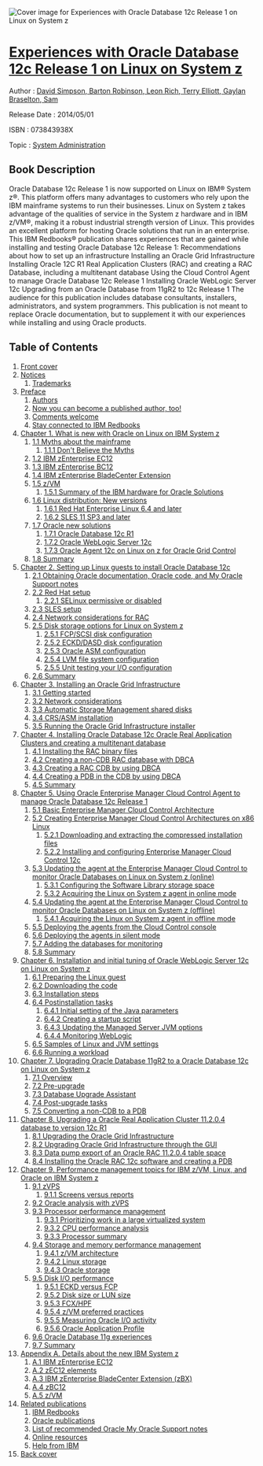 ![Cover image for Experiences with Oracle Database 12c Release 1 on Linux on System z](https://imgdetail.ebookreading.net/cover/cover/system_admin/EB073843938X.jpg)

[Experiences with Oracle Database 12c Release 1 on Linux on System z](https://ebookreading.net/view/book/Experiences+with+Oracle+Database+12c+Release+1+on+Linux+on+System+z-EB073843938X_1.html "Experiences with Oracle Database 12c Release 1 on Linux on System z")
====================================================================================================================

Author : [David Simpson](https://ebookreading.net/search/author/David+Simpson),[ Barton Robinson](https://ebookreading.net/search/author/+Barton+Robinson),[ Leon Rich](https://ebookreading.net/search/author/+Leon+Rich),[ Terry Elliott](https://ebookreading.net/search/author/+Terry+Elliott),[ Gaylan Braselton](https://ebookreading.net/search/author/+Gaylan+Braselton),[ Sam](https://ebookreading.net/search/author/+Sam)

Release Date : 2014/05/01

ISBN : 073843938X

Topic : [System Administration](https://ebookreading.net/search/category/system-administration)

Book Description
-----------------

Oracle Database 12c Release 1 is now supported on Linux on IBM® System z®. This platform offers many advantages to customers who rely upon the IBM mainframe systems to run their businesses. Linux on System z takes advantage of the qualities of service in the System z hardware and in IBM z/VM®, making it a robust industrial strength version of Linux. This provides an excellent platform for hosting Oracle solutions that run in an enterprise.
This IBM Redbooks® publication shares experiences that are gained while installing and testing Oracle Database 12c Release 1:
Recommendations about how to set up an infrastructure
Installing an Oracle Grid Infrastructure
Installing Oracle 12C R1 Real Application Clusters (RAC) and creating a RAC Database, including a multitenant database
Using the Cloud Control Agent to manage Oracle Database 12c Release 1
Installing Oracle WebLogic Server 12c
Upgrading from an Oracle Database from 11gR2 to 12c Release 1
 The audience for this publication includes database consultants, installers, administrators, and system programmers. This publication is not meant to replace Oracle documentation, but to supplement it with our experiences while installing and using Oracle products.
              
Table of Contents
-----------------

1. [Front cover](https://ebookreading.net/view/book/Experiences+with+Oracle+Database+12c+Release+1+on+Linux+on+System+z-EB073843938X_1.html)
1. [Notices](https://ebookreading.net/view/book/Experiences+with+Oracle+Database+12c+Release+1+on+Linux+on+System+z-EB073843938X_3.html)
    1. [Trademarks](https://ebookreading.net/view/book/Experiences+with+Oracle+Database+12c+Release+1+on+Linux+on+System+z-EB073843938X_3.html#ww459879)
1. [Preface](https://ebookreading.net/view/book/Experiences+with+Oracle+Database+12c+Release+1+on+Linux+on+System+z-EB073843938X_4.html)
    1. [Authors](https://ebookreading.net/view/book/Experiences+with+Oracle+Database+12c+Release+1+on+Linux+on+System+z-EB073843938X_4.html#ww785700)
    1. [Now you can become a published author, too!](https://ebookreading.net/view/book/Experiences+with+Oracle+Database+12c+Release+1+on+Linux+on+System+z-EB073843938X_4.html#ww782335)
    1. [Comments welcome](https://ebookreading.net/view/book/Experiences+with+Oracle+Database+12c+Release+1+on+Linux+on+System+z-EB073843938X_4.html#ww775129)
    1. [Stay connected to IBM Redbooks](https://ebookreading.net/view/book/Experiences+with+Oracle+Database+12c+Release+1+on+Linux+on+System+z-EB073843938X_4.html#ww782351)
1. [Chapter 1. What is new with Oracle on Linux on IBM System z](https://ebookreading.net/view/book/Experiences+with+Oracle+Database+12c+Release+1+on+Linux+on+System+z-EB073843938X_5.html)
    1. [1.1 Myths about the mainframe](https://ebookreading.net/view/book/Experiences+with+Oracle+Database+12c+Release+1+on+Linux+on+System+z-EB073843938X_5.html#ww461018)
        1. [1.1.1 Don&#39;t Believe the Myths](https://ebookreading.net/view/book/Experiences+with+Oracle+Database+12c+Release+1+on+Linux+on+System+z-EB073843938X_5.html#ww461356)
    1. [1.2 IBM zEnterprise EC12](https://ebookreading.net/view/book/Experiences+with+Oracle+Database+12c+Release+1+on+Linux+on+System+z-EB073843938X_5.html#ww461426)
    1. [1.3 IBM zEnterprise BC12](https://ebookreading.net/view/book/Experiences+with+Oracle+Database+12c+Release+1+on+Linux+on+System+z-EB073843938X_5.html#ww470154)
    1. [1.4 IBM zEnterprise BladeCenter Extension](https://ebookreading.net/view/book/Experiences+with+Oracle+Database+12c+Release+1+on+Linux+on+System+z-EB073843938X_5.html#ww470647)
    1. [1.5 z/VM](https://ebookreading.net/view/book/Experiences+with+Oracle+Database+12c+Release+1+on+Linux+on+System+z-EB073843938X_5.html#ww462793)
        1. [1.5.1 Summary of the IBM hardware for Oracle Solutions](https://ebookreading.net/view/book/Experiences+with+Oracle+Database+12c+Release+1+on+Linux+on+System+z-EB073843938X_5.html#ww462847)
    1. [1.6 Linux distribution: New versions](https://ebookreading.net/view/book/Experiences+with+Oracle+Database+12c+Release+1+on+Linux+on+System+z-EB073843938X_5.html#ww461124)
        1. [1.6.1 Red Hat Enterprise Linux 6.4 and later](https://ebookreading.net/view/book/Experiences+with+Oracle+Database+12c+Release+1+on+Linux+on+System+z-EB073843938X_5.html#ww461164)
        1. [1.6.2 SLES 11 SP3 and later](https://ebookreading.net/view/book/Experiences+with+Oracle+Database+12c+Release+1+on+Linux+on+System+z-EB073843938X_5.html#ww461150)
    1. [1.7 Oracle new solutions](https://ebookreading.net/view/book/Experiences+with+Oracle+Database+12c+Release+1+on+Linux+on+System+z-EB073843938X_5.html#ww469446)
        1. [1.7.1 Oracle Database 12c R1](https://ebookreading.net/view/book/Experiences+with+Oracle+Database+12c+Release+1+on+Linux+on+System+z-EB073843938X_5.html#ww461210)
        1. [1.7.2 Oracle WebLogic Server 12c](https://ebookreading.net/view/book/Experiences+with+Oracle+Database+12c+Release+1+on+Linux+on+System+z-EB073843938X_5.html#ww461241)
        1. [1.7.3 Oracle Agent 12c on Linux on z for Oracle Grid Control](https://ebookreading.net/view/book/Experiences+with+Oracle+Database+12c+Release+1+on+Linux+on+System+z-EB073843938X_5.html#ww461276)
    1. [1.8 Summary](https://ebookreading.net/view/book/Experiences+with+Oracle+Database+12c+Release+1+on+Linux+on+System+z-EB073843938X_5.html#ww467575)
1. [Chapter 2. Setting up Linux guests to install Oracle Database 12c](https://ebookreading.net/view/book/Experiences+with+Oracle+Database+12c+Release+1+on+Linux+on+System+z-EB073843938X_6.html)
    1. [2.1 Obtaining Oracle documentation, Oracle code, and My Oracle Support notes](https://ebookreading.net/view/book/Experiences+with+Oracle+Database+12c+Release+1+on+Linux+on+System+z-EB073843938X_6.html#ww471292)
    1. [2.2 Red Hat setup](https://ebookreading.net/view/book/Experiences+with+Oracle+Database+12c+Release+1+on+Linux+on+System+z-EB073843938X_6.html#ww467076)
        1. [2.2.1 SELinux permissive or disabled](https://ebookreading.net/view/book/Experiences+with+Oracle+Database+12c+Release+1+on+Linux+on+System+z-EB073843938X_6.html#ww466765)
    1. [2.3 SLES setup](https://ebookreading.net/view/book/Experiences+with+Oracle+Database+12c+Release+1+on+Linux+on+System+z-EB073843938X_6.html#ww460831)
    1. [2.4 Network considerations for RAC](https://ebookreading.net/view/book/Experiences+with+Oracle+Database+12c+Release+1+on+Linux+on+System+z-EB073843938X_6.html#ww461773)
    1. [2.5 Disk storage options for Linux on System z](https://ebookreading.net/view/book/Experiences+with+Oracle+Database+12c+Release+1+on+Linux+on+System+z-EB073843938X_6.html#ww470085)
        1. [2.5.1 FCP/SCSI disk configuration](https://ebookreading.net/view/book/Experiences+with+Oracle+Database+12c+Release+1+on+Linux+on+System+z-EB073843938X_6.html#ww462705)
        1. [2.5.2 ECKD/DASD disk configuration](https://ebookreading.net/view/book/Experiences+with+Oracle+Database+12c+Release+1+on+Linux+on+System+z-EB073843938X_6.html#ww462873)
        1. [2.5.3 Oracle ASM configuration](https://ebookreading.net/view/book/Experiences+with+Oracle+Database+12c+Release+1+on+Linux+on+System+z-EB073843938X_6.html#ww463019)
        1. [2.5.4 LVM file system configuration](https://ebookreading.net/view/book/Experiences+with+Oracle+Database+12c+Release+1+on+Linux+on+System+z-EB073843938X_6.html#ww463036)
        1. [2.5.5 Unit testing your I/O configuration](https://ebookreading.net/view/book/Experiences+with+Oracle+Database+12c+Release+1+on+Linux+on+System+z-EB073843938X_6.html#ww463121)
    1. [2.6 Summary](https://ebookreading.net/view/book/Experiences+with+Oracle+Database+12c+Release+1+on+Linux+on+System+z-EB073843938X_6.html#ww461366)
1. [Chapter 3. Installing an Oracle Grid Infrastructure](https://ebookreading.net/view/book/Experiences+with+Oracle+Database+12c+Release+1+on+Linux+on+System+z-EB073843938X_7.html)
    1. [3.1 Getting started](https://ebookreading.net/view/book/Experiences+with+Oracle+Database+12c+Release+1+on+Linux+on+System+z-EB073843938X_7.html#ww460928)
    1. [3.2 Network considerations](https://ebookreading.net/view/book/Experiences+with+Oracle+Database+12c+Release+1+on+Linux+on+System+z-EB073843938X_7.html#ww460932)
    1. [3.3 Automatic Storage Management shared disks](https://ebookreading.net/view/book/Experiences+with+Oracle+Database+12c+Release+1+on+Linux+on+System+z-EB073843938X_7.html#ww460962)
    1. [3.4 CRS/ASM installation](https://ebookreading.net/view/book/Experiences+with+Oracle+Database+12c+Release+1+on+Linux+on+System+z-EB073843938X_7.html#ww460979)
    1. [3.5 Running the Oracle Grid Infrastructure installer](https://ebookreading.net/view/book/Experiences+with+Oracle+Database+12c+Release+1+on+Linux+on+System+z-EB073843938X_7.html#ww461095)
1. [Chapter 4. Installing Oracle Database 12c Oracle Real Application Clusters and creating a multitenant database](https://ebookreading.net/view/book/Experiences+with+Oracle+Database+12c+Release+1+on+Linux+on+System+z-EB073843938X_8.html)
    1. [4.1 Installing the RAC binary files](https://ebookreading.net/view/book/Experiences+with+Oracle+Database+12c+Release+1+on+Linux+on+System+z-EB073843938X_8.html#ww461213)
    1. [4.2 Creating a non-CDB RAC database with DBCA](https://ebookreading.net/view/book/Experiences+with+Oracle+Database+12c+Release+1+on+Linux+on+System+z-EB073843938X_8.html#ww461691)
    1. [4.3 Creating a RAC CDB by using DBCA](https://ebookreading.net/view/book/Experiences+with+Oracle+Database+12c+Release+1+on+Linux+on+System+z-EB073843938X_8.html#ww461035)
    1. [4.4 Creating a PDB in the CDB by using DBCA](https://ebookreading.net/view/book/Experiences+with+Oracle+Database+12c+Release+1+on+Linux+on+System+z-EB073843938X_8.html#ww464724)
    1. [4.5 Summary](https://ebookreading.net/view/book/Experiences+with+Oracle+Database+12c+Release+1+on+Linux+on+System+z-EB073843938X_8.html#ww464821)
1. [Chapter 5. Using Oracle Enterprise Manager Cloud Control Agent to manage Oracle Database 12c Release 1](https://ebookreading.net/view/book/Experiences+with+Oracle+Database+12c+Release+1+on+Linux+on+System+z-EB073843938X_9.html)
    1. [5.1 Basic Enterprise Manager Cloud Control Architecture](https://ebookreading.net/view/book/Experiences+with+Oracle+Database+12c+Release+1+on+Linux+on+System+z-EB073843938X_9.html#ww461083)
    1. [5.2 Creating Enterprise Manager Cloud Control Architectures on x86 Linux](https://ebookreading.net/view/book/Experiences+with+Oracle+Database+12c+Release+1+on+Linux+on+System+z-EB073843938X_9.html#ww461108)
        1. [5.2.1 Downloading and extracting the compressed installation files](https://ebookreading.net/view/book/Experiences+with+Oracle+Database+12c+Release+1+on+Linux+on+System+z-EB073843938X_9.html#ww461124)
        1. [5.2.2 Installing and configuring Enterprise Manager Cloud Control 12c](https://ebookreading.net/view/book/Experiences+with+Oracle+Database+12c+Release+1+on+Linux+on+System+z-EB073843938X_9.html#ww461136)
    1. [5.3 Updating the agent at the Enterprise Manager Cloud Control to monitor Oracle Databases on Linux on System z (online)](https://ebookreading.net/view/book/Experiences+with+Oracle+Database+12c+Release+1+on+Linux+on+System+z-EB073843938X_9.html#ww461211)
        1. [5.3.1 Configuring the Software Library storage space](https://ebookreading.net/view/book/Experiences+with+Oracle+Database+12c+Release+1+on+Linux+on+System+z-EB073843938X_9.html#ww461214)
        1. [5.3.2 Acquiring the Linux on System z agent in online mode](https://ebookreading.net/view/book/Experiences+with+Oracle+Database+12c+Release+1+on+Linux+on+System+z-EB073843938X_9.html#ww461220)
    1. [5.4 Updating the agent at the Enterprise Manager Cloud Control to monitor Oracle Databases on Linux on System z (offline)](https://ebookreading.net/view/book/Experiences+with+Oracle+Database+12c+Release+1+on+Linux+on+System+z-EB073843938X_9.html#ww461292)
        1. [5.4.1 Acquiring the Linux on System z agent in offline mode](https://ebookreading.net/view/book/Experiences+with+Oracle+Database+12c+Release+1+on+Linux+on+System+z-EB073843938X_9.html#ww461296)
    1. [5.5 Deploying the agents from the Cloud Control console](https://ebookreading.net/view/book/Experiences+with+Oracle+Database+12c+Release+1+on+Linux+on+System+z-EB073843938X_9.html#ww461381)
    1. [5.6 Deploying the agents in silent mode](https://ebookreading.net/view/book/Experiences+with+Oracle+Database+12c+Release+1+on+Linux+on+System+z-EB073843938X_9.html#ww461441)
    1. [5.7 Adding the databases for monitoring](https://ebookreading.net/view/book/Experiences+with+Oracle+Database+12c+Release+1+on+Linux+on+System+z-EB073843938X_9.html#ww461492)
    1. [5.8 Summary](https://ebookreading.net/view/book/Experiences+with+Oracle+Database+12c+Release+1+on+Linux+on+System+z-EB073843938X_9.html#ww461512)
1. [Chapter 6. Installation and initial tuning of Oracle WebLogic Server 12c on Linux on System z](https://ebookreading.net/view/book/Experiences+with+Oracle+Database+12c+Release+1+on+Linux+on+System+z-EB073843938X_10.html)
    1. [6.1 Preparing the Linux guest](https://ebookreading.net/view/book/Experiences+with+Oracle+Database+12c+Release+1+on+Linux+on+System+z-EB073843938X_10.html#ww458965)
    1. [6.2 Downloading the code](https://ebookreading.net/view/book/Experiences+with+Oracle+Database+12c+Release+1+on+Linux+on+System+z-EB073843938X_10.html#ww458971)
    1. [6.3 Installation steps](https://ebookreading.net/view/book/Experiences+with+Oracle+Database+12c+Release+1+on+Linux+on+System+z-EB073843938X_10.html#ww460956)
    1. [6.4 Postinstallation tasks](https://ebookreading.net/view/book/Experiences+with+Oracle+Database+12c+Release+1+on+Linux+on+System+z-EB073843938X_10.html#ww461930)
        1. [6.4.1 Initial setting of the Java parameters](https://ebookreading.net/view/book/Experiences+with+Oracle+Database+12c+Release+1+on+Linux+on+System+z-EB073843938X_10.html#ww464482)
        1. [6.4.2 Creating a startup script](https://ebookreading.net/view/book/Experiences+with+Oracle+Database+12c+Release+1+on+Linux+on+System+z-EB073843938X_10.html#ww464627)
        1. [6.4.3 Updating the Managed Server JVM options](https://ebookreading.net/view/book/Experiences+with+Oracle+Database+12c+Release+1+on+Linux+on+System+z-EB073843938X_10.html#ww464751)
        1. [6.4.4 Monitoring WebLogic](https://ebookreading.net/view/book/Experiences+with+Oracle+Database+12c+Release+1+on+Linux+on+System+z-EB073843938X_10.html#ww464786)
    1. [6.5 Samples of Linux and JVM settings](https://ebookreading.net/view/book/Experiences+with+Oracle+Database+12c+Release+1+on+Linux+on+System+z-EB073843938X_10.html#ww465840)
    1. [6.6 Running a workload](https://ebookreading.net/view/book/Experiences+with+Oracle+Database+12c+Release+1+on+Linux+on+System+z-EB073843938X_10.html#ww456925)
1. [Chapter 7. Upgrading Oracle Database 11gR2 to a Oracle Database 12c on Linux on System z](https://ebookreading.net/view/book/Experiences+with+Oracle+Database+12c+Release+1+on+Linux+on+System+z-EB073843938X_11.html)
    1. [7.1 Overview](https://ebookreading.net/view/book/Experiences+with+Oracle+Database+12c+Release+1+on+Linux+on+System+z-EB073843938X_11.html#ww462074)
    1. [7.2 Pre-upgrade](https://ebookreading.net/view/book/Experiences+with+Oracle+Database+12c+Release+1+on+Linux+on+System+z-EB073843938X_11.html#ww460881)
    1. [7.3 Database Upgrade Assistant](https://ebookreading.net/view/book/Experiences+with+Oracle+Database+12c+Release+1+on+Linux+on+System+z-EB073843938X_11.html#ww460992)
    1. [7.4 Post-upgrade tasks](https://ebookreading.net/view/book/Experiences+with+Oracle+Database+12c+Release+1+on+Linux+on+System+z-EB073843938X_11.html#ww461057)
    1. [7.5 Converting a non-CDB to a PDB](https://ebookreading.net/view/book/Experiences+with+Oracle+Database+12c+Release+1+on+Linux+on+System+z-EB073843938X_11.html#ww461117)
1. [Chapter 8. Upgrading a Oracle Real Application Cluster 11.2.0.4 database to version 12c R1](https://ebookreading.net/view/book/Experiences+with+Oracle+Database+12c+Release+1+on+Linux+on+System+z-EB073843938X_12.html)
    1. [8.1 Upgrading the Oracle Grid Infrastructure](https://ebookreading.net/view/book/Experiences+with+Oracle+Database+12c+Release+1+on+Linux+on+System+z-EB073843938X_12.html#ww460859)
    1. [8.2 Upgrading Oracle Grid Infrastructure through the GUI](https://ebookreading.net/view/book/Experiences+with+Oracle+Database+12c+Release+1+on+Linux+on+System+z-EB073843938X_12.html#ww461053)
    1. [8.3 Data pump export of an Oracle RAC 11.2.0.4 table space](https://ebookreading.net/view/book/Experiences+with+Oracle+Database+12c+Release+1+on+Linux+on+System+z-EB073843938X_12.html#ww461144)
    1. [8.4 Installing the Oracle RAC 12c software and creating a PDB](https://ebookreading.net/view/book/Experiences+with+Oracle+Database+12c+Release+1+on+Linux+on+System+z-EB073843938X_12.html#ww461176)
1. [Chapter 9. Performance management topics for IBM z/VM, Linux, and Oracle on IBM System z](https://ebookreading.net/view/book/Experiences+with+Oracle+Database+12c+Release+1+on+Linux+on+System+z-EB073843938X_13.html)
    1. [9.1 zVPS](https://ebookreading.net/view/book/Experiences+with+Oracle+Database+12c+Release+1+on+Linux+on+System+z-EB073843938X_13.html#ww481554)
        1. [9.1.1 Screens versus reports](https://ebookreading.net/view/book/Experiences+with+Oracle+Database+12c+Release+1+on+Linux+on+System+z-EB073843938X_13.html#ww481997)
    1. [9.2 Oracle analysis with zVPS](https://ebookreading.net/view/book/Experiences+with+Oracle+Database+12c+Release+1+on+Linux+on+System+z-EB073843938X_13.html#ww481761)
    1. [9.3 Processor performance management](https://ebookreading.net/view/book/Experiences+with+Oracle+Database+12c+Release+1+on+Linux+on+System+z-EB073843938X_13.html#ww468387)
        1. [9.3.1 Prioritizing work in a large virtualized system](https://ebookreading.net/view/book/Experiences+with+Oracle+Database+12c+Release+1+on+Linux+on+System+z-EB073843938X_13.html#ww474748)
        1. [9.3.2 CPU performance analysis](https://ebookreading.net/view/book/Experiences+with+Oracle+Database+12c+Release+1+on+Linux+on+System+z-EB073843938X_13.html#ww460938)
        1. [9.3.3 Processor summary](https://ebookreading.net/view/book/Experiences+with+Oracle+Database+12c+Release+1+on+Linux+on+System+z-EB073843938X_13.html#ww485990)
    1. [9.4 Storage and memory performance management](https://ebookreading.net/view/book/Experiences+with+Oracle+Database+12c+Release+1+on+Linux+on+System+z-EB073843938X_13.html#ww466290)
        1. [9.4.1 z/VM architecture](https://ebookreading.net/view/book/Experiences+with+Oracle+Database+12c+Release+1+on+Linux+on+System+z-EB073843938X_13.html#ww478086)
        1. [9.4.2 Linux storage](https://ebookreading.net/view/book/Experiences+with+Oracle+Database+12c+Release+1+on+Linux+on+System+z-EB073843938X_13.html#ww478489)
        1. [9.4.3 Oracle storage](https://ebookreading.net/view/book/Experiences+with+Oracle+Database+12c+Release+1+on+Linux+on+System+z-EB073843938X_13.html#ww479294)
    1. [9.5 Disk I/O performance](https://ebookreading.net/view/book/Experiences+with+Oracle+Database+12c+Release+1+on+Linux+on+System+z-EB073843938X_13.html#ww483089)
        1. [9.5.1 ECKD versus FCP](https://ebookreading.net/view/book/Experiences+with+Oracle+Database+12c+Release+1+on+Linux+on+System+z-EB073843938X_13.html#ww462249)
        1. [9.5.2 Disk size or LUN size](https://ebookreading.net/view/book/Experiences+with+Oracle+Database+12c+Release+1+on+Linux+on+System+z-EB073843938X_13.html#ww462340)
        1. [9.5.3 FCX/HPF](https://ebookreading.net/view/book/Experiences+with+Oracle+Database+12c+Release+1+on+Linux+on+System+z-EB073843938X_13.html#ww464663)
        1. [9.5.4 z/VM preferred practices](https://ebookreading.net/view/book/Experiences+with+Oracle+Database+12c+Release+1+on+Linux+on+System+z-EB073843938X_13.html#ww461160)
        1. [9.5.5 Measuring Oracle I/O activity](https://ebookreading.net/view/book/Experiences+with+Oracle+Database+12c+Release+1+on+Linux+on+System+z-EB073843938X_13.html#ww482204)
        1. [9.5.6 Oracle Application Profile](https://ebookreading.net/view/book/Experiences+with+Oracle+Database+12c+Release+1+on+Linux+on+System+z-EB073843938X_13.html#ww488307)
    1. [9.6 Oracle Database 11g experiences](https://ebookreading.net/view/book/Experiences+with+Oracle+Database+12c+Release+1+on+Linux+on+System+z-EB073843938X_13.html#ww483159)
    1. [9.7 Summary](https://ebookreading.net/view/book/Experiences+with+Oracle+Database+12c+Release+1+on+Linux+on+System+z-EB073843938X_13.html#ww471476)
1. [Appendix A. Details about the new IBM System z](https://ebookreading.net/view/book/Experiences+with+Oracle+Database+12c+Release+1+on+Linux+on+System+z-EB073843938X_14.html)
    1. [A.1 IBM zEnterprise EC12](https://ebookreading.net/view/book/Experiences+with+Oracle+Database+12c+Release+1+on+Linux+on+System+z-EB073843938X_14.html#ww457794)
    1. [A.2 zEC12 elements](https://ebookreading.net/view/book/Experiences+with+Oracle+Database+12c+Release+1+on+Linux+on+System+z-EB073843938X_14.html#ww458168)
    1. [A.3 IBM zEnterprise BladeCenter Extension (zBX)](https://ebookreading.net/view/book/Experiences+with+Oracle+Database+12c+Release+1+on+Linux+on+System+z-EB073843938X_14.html#ww458255)
    1. [A.4 zBC12](https://ebookreading.net/view/book/Experiences+with+Oracle+Database+12c+Release+1+on+Linux+on+System+z-EB073843938X_14.html#ww459066)
    1. [A.5 z/VM](https://ebookreading.net/view/book/Experiences+with+Oracle+Database+12c+Release+1+on+Linux+on+System+z-EB073843938X_14.html#ww458306)
1. [Related publications](https://ebookreading.net/view/book/Experiences+with+Oracle+Database+12c+Release+1+on+Linux+on+System+z-EB073843938X_15.html)
    1. [IBM Redbooks](https://ebookreading.net/view/book/Experiences+with+Oracle+Database+12c+Release+1+on+Linux+on+System+z-EB073843938X_15.html#ww454350)
    1. [Oracle publications](https://ebookreading.net/view/book/Experiences+with+Oracle+Database+12c+Release+1+on+Linux+on+System+z-EB073843938X_15.html#ww455983)
    1. [List of recommended Oracle My Oracle Support notes](https://ebookreading.net/view/book/Experiences+with+Oracle+Database+12c+Release+1+on+Linux+on+System+z-EB073843938X_15.html#ww458920)
    1. [Online resources](https://ebookreading.net/view/book/Experiences+with+Oracle+Database+12c+Release+1+on+Linux+on+System+z-EB073843938X_15.html#ww455988)
    1. [Help from IBM](https://ebookreading.net/view/book/Experiences+with+Oracle+Database+12c+Release+1+on+Linux+on+System+z-EB073843938X_15.html#ww459258)
1. [Back cover](https://ebookreading.net/view/book/Experiences+with+Oracle+Database+12c+Release+1+on+Linux+on+System+z-EB073843938X_17.html#ww465861)
